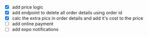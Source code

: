 * [X] add price logic
* [x] add endpoint to delete all order details using order id
* [x] calc the extra pics in order details and add it's cost to the price
* [ ] add online payment
* [ ] add expo notifications

<!-- el user hyrf3 el oder details bt3to abl ma yrf3 el pds 3shan yshof el price lw tmm hnms7 el oder we n3ml wa7ed gded bel pdfs -->
